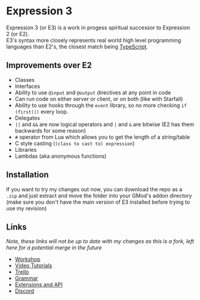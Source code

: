 # Expression 3

Expression 3 (or E3) is a work in progess spiritual successor to Expression 2 (or E2).  
E3's syntax more closely represents real world high level programming languages than E2's, the closest match being [TypeScript](https://www.typescriptlang.org/).  

## Improvements over E2
* Classes
* Interfaces
* Ability to use `@input` and `@output` directives at any point in code
* Can run code on either server or client, or on both (like with Starfall)
* Ability to use hooks through the `event` library, so no more checking `if (first())` every loop.
* Delegates
* `||` and `&&` are now logical operators and `|` and `&` are bitwise (E2 has them backwards for some reason)
* `#` operator from Lua which allows you to get the length of a string/table
* C style casting (`(class to cast to) expression`)
* Libraries
* Lambdas (aka anonymous functions)

## Installation

If you want to try my changes out now, you can download the repo as a `.zip` and just extract and move the folder into your GMod's addon directory (make sure you don't have the main version of E3 installed before trying to use my revision)

## Links
*Note, these links will not be up to date with my changes as this is a fork, left here for a potential merge in the future*

* [Workshop](https://steamcommunity.com/sharedfiles/filedetails/?id=2001386268)  
* [Video Tutorials](https://steamcommunity.com/sharedfiles/filedetails/?id=2001386268)  
* [Trello](https://trello.com/b/SwiMrYBH/expression-advanced-3)  
* [Grammar](https://github.com/Rusketh/ExpAdv3/blob/master/lua/expression3/parser.lua#L14)  
* [Extensions and API](https://github.com/Rusketh/ExpAdv3/blob/master/docs/Expression%20Advanced%203%20Docs.pdf)  
* [Discord](https://discord.gg/CtBdU7m)